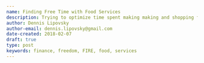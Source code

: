 ```yaml
---
name: Finding Free Time with Food Services
description: Trying to optimize time spent making making and shopping for food
author: Dennis Lipovsky
author-email: dennis.lipovsky@gmail.com
date-created: 2018-02-07
draft: true
type: post
keywords: finance, freedom, FIRE, food, services
---
```

